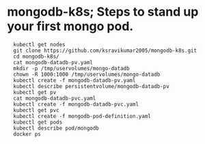 # mongodb-k8s; Steps to stand up your first mongo pod.

      kubectl get nodes
      git clone https://github.com/ksravikumar2005/mongodb-k8s.git
      cd mongodb-k8s/
      cat mongodb-datadb-pv.yaml 
      mkdir -p /tmp/uservolumes/mongo-datadb
      chown -R 1000:1000 /tmp/uservolumes/mongo-datadb
      kubectl create -f mongodb-datadb-pv.yaml 
      kubectl describe persistentvolume/mongodb-datadb-pv
      kubectl get pv
      cat mongodb-datadb-pvc.yaml 
      kubectl create -f mongodb-datadb-pvc.yaml 
      kubectl get pvc
      kubectl create -f mongodb-pod-definition.yaml 
      kubectl get pods
      kubectl describe pod/mongodb
      docker ps
